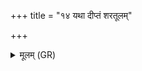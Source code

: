 +++
title = "१४ यथा दीप्तं शरतूलम्"

+++
<details><summary>मूलम् (GR)</summary>

यथा दीप्तं शरतूलम्  
अग्निनालला भवेत् ।  
एवा त्वम् अलला भव-  
-आधीभिः प्रेषितो मम ॥
</details>